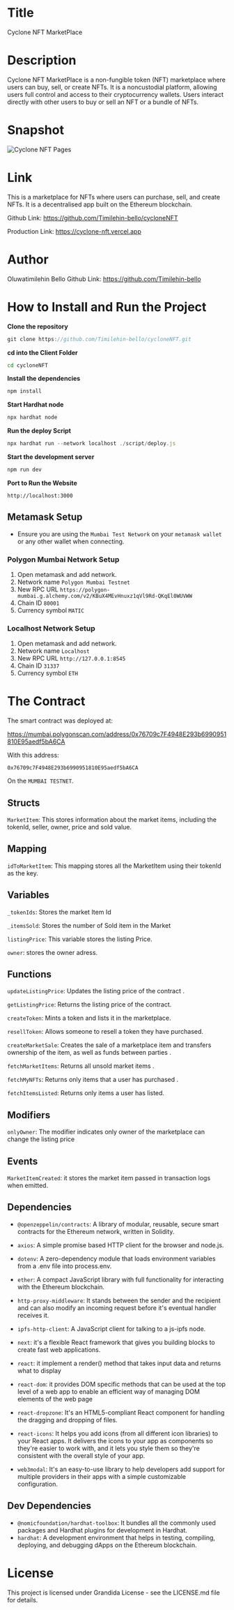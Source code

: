 # Title

Cyclone NFT MarketPlace

# Description

Cyclone NFT MarketPlace is a non-fungible token (NFT) marketplace where users can buy, sell, or create NFTs. It is a noncustodial platform, allowing users full control and access to their cryptocurrency wallets. Users interact directly with other users to buy or sell an NFT or a bundle of NFTs.

# Snapshot

![Cyclone NFT Pages](./img/cyclone-nft-snapshot.gif)

# Link

This is a marketplace for NFTs where users can purchase, sell, and create NFTs. It is a decentralised app built on the Ethereum blockchain.

Github Link: https://github.com/Timilehin-bello/cycloneNFT

Production Link: https://cyclone-nft.vercel.app

# Author

Oluwatimilehin Bello
Github Link: https://github.com/Timilehin-bello

# How to Install and Run the Project

**Clone the repository**

```javascript
git clone https://github.com/Timilehin-bello/cycloneNFT.git
```

**cd into the Client Folder**

```bash
cd cycloneNFT
```

**Install the dependencies**

```javascript
npm install
```

**Start Hardhat node**

```javascript
npx hardhat node
```

**Run the deploy Script**

```javascript
npx hardhat run --network localhost ./script/deploy.js
```

**Start the development server**

```javascript
npm run dev
```

**Port to Run the Website**

```
http://localhost:3000
```

## Metamask Setup

- Ensure you are using the `Mumbai Test Network` on your `metamask wallet` or any other wallet when connecting.

### Polygon Mumbai Network Setup

1. Open metamask and add network.
2. Network name `Polygon Mumbai Testnet`
3. New RPC URL `https://polygon-mumbai.g.alchemy.com/v2/KBuX4MEvHnuxz1qVl9Rd-QKqEl0WUVWW`
4. Chain ID `80001`
5. Currency symbol `MATIC`

### Localhost Network Setup

1. Open metamask and add network.
2. Network name `Localhost`
3. New RPC URL `http://127.0.0.1:8545`
4. Chain ID `31337`
5. Currency symbol `ETH`

# The Contract

The smart contract was deployed at:

https://mumbai.polygonscan.com/address/0x76709c7F4948E293b6990951810E95aedf5bA6CA

With this address:

```
0x76709c7F4948E293b6990951810E95aedf5bA6CA
```

On the `MUMBAI TESTNET`.

## Structs

`MarketItem`: This stores information about the market items, including the tokenId, seller, owner, price and sold value.

## Mapping

`idToMarketItem`: This mapping stores all the MarketItem using their tokenId as the key.

## Variables

`_tokenIds`: Stores the market Item Id

`_itemsSold`: Stores the number of Sold item in the Market

`listingPrice`: This variable stores the listing Price.

`owner`: stores the owner adress.

## Functions

`updateListingPrice`: Updates the listing price of the contract .

`getListingPrice`: Returns the listing price of the contract.

`createToken`: Mints a token and lists it in the marketplace.

`resellToken`: Allows someone to resell a token they have purchased.

`createMarketSale`: Creates the sale of a marketplace item and transfers ownership of the item, as well as funds between parties .

`fetchMarketItems`: Returns all unsold market items .

`fetchMyNFTs`: Returns only items that a user has purchased .

`fetchItemsListed`: Returns only items a user has listed.

## Modifiers

`onlyOwner`: The modifier indicates only owner of the marketplace can change the listing price

## Events

`MarketItemCreated`: it stores the market item passed in transaction logs when emitted.

## Dependencies

- `@openzeppelin/contracts`: A library of modular, reusable, secure smart contracts for the Ethereum network, written in Solidity.

- `axios`: A simple promise based HTTP client for the browser and node.js.

- `dotenv`: A zero-dependency module that loads environment variables from a .env file into process.env.

- `ether`: A compact JavaScript library with full functionality for interacting with the Ethereum blockchain.

- `http-proxy-middleware`: It stands between the sender and the recipient and can also modify an incoming request before it's eventual handler receives it.

- `ipfs-http-client`: A JavaScript client for talking to a js-ipfs node.

- `next`: it's a flexible React framework that gives you building blocks to create fast web applications.

- `react`: it implement a render() method that takes input data and returns what to display

- `react-dom`: it provides DOM specific methods that can be used at the top level of a web app to enable an efficient way of managing DOM elements of the web page

- `react-dropzone`: It's an HTML5-compliant React component for handling the dragging and dropping of files.

- `react-icons`: It helps you add icons (from all different icon libraries) to your React apps. It delivers the icons to your app as components so they're easier to work with, and it lets you style them so they're consistent with the overall style of your app.

- `web3modal`: It's an easy-to-use library to help developers add support for multiple providers in their apps with a simple customizable configuration.

## Dev Dependencies

- `@nomicfoundation/hardhat-toolbox`: It bundles all the commonly used packages and Hardhat plugins for development in Hardhat.
- `hardhat`: A development environment that helps in testing, compiling, deploying, and debugging dApps on the Ethereum blockchain.

# License

This project is licensed under Grandida License - see the LICENSE.md file for details.
